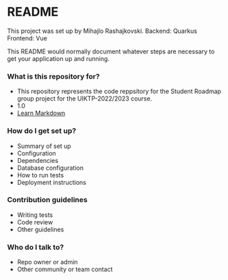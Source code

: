 # README #
This project was set up by Mihajlo Rashajkovski.
Backend: Quarkus
Frontend: Vue

This README would normally document whatever steps are necessary to get your application up and running.

### What is this repository for? ###

* This repository represents the code reppsitory for the Student Roadmap group project for the UIKTP-2022/2023 course.
* 1.0
* [Learn Markdown](https://bitbucket.org/tutorials/markdowndemo)

### How do I get set up? ###

* Summary of set up
* Configuration
* Dependencies
* Database configuration
* How to run tests
* Deployment instructions

### Contribution guidelines ###

* Writing tests
* Code review
* Other guidelines

### Who do I talk to? ###

* Repo owner or admin
* Other community or team contact